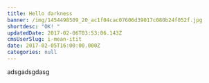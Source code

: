 ```yaml
---
title: Hello darkness
banner: /img/1454498509_20_ac1f04cac07606d39017c080b24f052f.jpg
shortdesc: "OK! "
updatedDate: 2017-02-06T03:53:06.143Z
cmsUserSlug: i-mean-itit
date: 2017-02-05T16:00:00.000Z
categories: null
---
```


adsgadsgdasg
